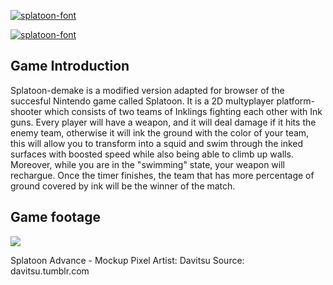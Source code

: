 <a href="https://fontmeme.com/splatoon-font/"><img src="https://fontmeme.com/permalink/180926/3ea72bb366b8193970c324d28300dd50.png" alt="splatoon-font" border="0"></a>
 
<a href="https://fontmeme.com/splatoon-font/"><img src="https://fontmeme.com/permalink/180926/840fff17aaeae53630c423a62be293a8.png" alt="splatoon-font" border="0"></a>

## Game Introduction

Splatoon-demake is a modified version adapted for browser of the succesful Nintendo game called Splatoon.
It is a 2D multyplayer platform-shooter which consists of two teams of Inklings fighting each
other with Ink guns. Every player will have a weapon, and it will deal damage if it hits the enemy team,
otherwise it will ink the ground with the color of your team, this will allow you to 
transform into a squid and swim through the inked surfaces with boosted speed while
also being able to climb up walls. Moreover, while you are in the 
"swimming" state, your weapon will rechargue.
Once the timer finishes, the team that has more percentage of ground covered by ink will be 
the winner of the match.

## **Game footage**

<img style="-webkit-user-select: none;" src="https://i.pinimg.com/originals/c5/4b/fc/c54bfcc5f67f3a0c94b43a7166baa4a2.png">

Splatoon Advance - Mockup Pixel Artist: Davitsu Source: davitsu.tumblr.com
